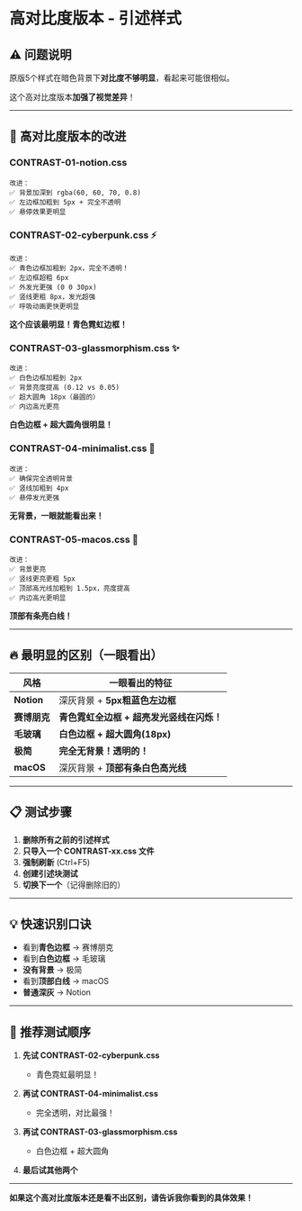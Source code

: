 # 高对比度版本 - 引述样式

## ⚠️ 问题说明

原版5个样式在暗色背景下**对比度不够明显**，看起来可能很相似。

这个高对比度版本**加强了视觉差异**！

---

## 🎨 高对比度版本的改进

### **CONTRAST-01-notion.css** 
```
改进：
✅ 背景加深到 rgba(60, 60, 70, 0.8)
✅ 左边框加粗到 5px + 完全不透明
✅ 悬停效果更明显
```

### **CONTRAST-02-cyberpunk.css** ⚡
```
改进：
✅ 青色边框加粗到 2px，完全不透明！
✅ 左边框超粗 6px
✅ 外发光更强 (0 0 30px)
✅ 竖线更粗 8px，发光超强
✅ 呼吸动画更快更明显
```
**这个应该最明显！青色霓虹边框！**

### **CONTRAST-03-glassmorphism.css** ✨
```
改进：
✅ 白色边框加粗到 2px
✅ 背景亮度提高 (0.12 vs 0.05)
✅ 超大圆角 18px（最圆的）
✅ 内边高光更亮
```
**白色边框 + 超大圆角很明显！**

### **CONTRAST-04-minimalist.css** 📏
```
改进：
✅ 确保完全透明背景
✅ 竖线加粗到 4px
✅ 悬停发光更强
```
**无背景，一眼就能看出来！**

### **CONTRAST-05-macos.css** 🍎
```
改进：
✅ 背景更亮
✅ 竖线更亮更粗 5px
✅ 顶部高光线加粗到 1.5px，亮度提高
✅ 内边高光更明显
```
**顶部有条亮白线！**

---

## 🔥 最明显的区别（一眼看出）

| 风格 | 一眼看出的特征 |
|------|--------------|
| **Notion** | 深灰背景 + **5px粗蓝色左边框** |
| **赛博朋克** | **青色霓虹全边框 + 超亮发光竖线在闪烁！** |
| **毛玻璃** | **白色边框 + 超大圆角(18px)** |
| **极简** | **完全无背景！透明的！** |
| **macOS** | 深灰背景 + **顶部有条白色高光线** |

---

## 📋 测试步骤

1. **删除所有之前的引述样式**
2. **只导入一个 CONTRAST-xx.css 文件**
3. **强制刷新** (Ctrl+F5)
4. **创建引述块测试**
5. **切换下一个**（记得删除旧的）

---

## 💡 快速识别口诀

- 看到**青色边框** → 赛博朋克
- 看到**白色边框** → 毛玻璃
- **没有背景** → 极简
- 看到**顶部白线** → macOS
- **普通深灰** → Notion

---

## 🎯 推荐测试顺序

1. **先试 CONTRAST-02-cyberpunk.css** 
   - 青色霓虹最明显！
   
2. **再试 CONTRAST-04-minimalist.css**
   - 完全透明，对比最强！
   
3. **再试 CONTRAST-03-glassmorphism.css**
   - 白色边框 + 超大圆角
   
4. **最后试其他两个**

---

**如果这个高对比度版本还是看不出区别，请告诉我你看到的具体效果！**


